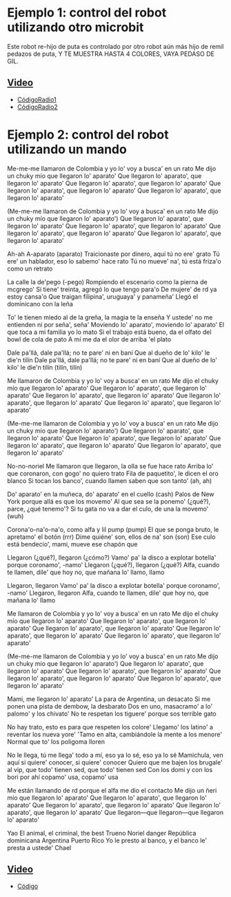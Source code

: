 # Ejemplo 1: control del robot utilizando otro microbit
Este robot re-hijo de puta es controlado por otro robot aún más hijo de remil pedazos de puta, Y TE MUESTRA HASTA 4 COLORES, VAYA PEDASO DE GIL.
## [Video](https://youtube.com/shorts/O4x1_YdIR9o?feature=share)
- [CódigoRadio1](microbit-Radio1.hex)
- [CódigoRadio2](microbit-Radio2.hex)
# Ejemplo 2: control del robot utilizando un mando
Me-me-me llamaron de Colombia y yo lo' voy a busca' en un rato
Me dijo un chuky mío que llegaron lo' aparato'
Que llegaron lo' aparato', que llegaron lo' aparato'
Que llegaron lo' aparato', que llegaron lo' aparato'
Que llegaron lo' aparato', que llegaron lo' aparato'
Que llegaron lo' aparato', que llegaron lo' aparato'

(Me-me-me llamaron de Colombia y yo lo' voy a busca' en un rato
Me dijo un chuky mío que llegaron lo' aparato')
Que llegaron lo' aparato', que llegaron lo' aparato'
Que llegaron lo' aparato', que llegaron lo' aparato'
Que llegaron lo' aparato', que llegaron lo' aparato'
Que llegaron lo' aparato', que llegaron lo' aparato'

Ah-ah
A-aparato (aparato)
Traicionaste por dinero, aquí tú no ere' grato
Tú ere' un hablador, eso lo sabemo' hace rato
Tú no mueve' na', tú está friza'o como un retrato

La calle la de'pego (-pego)
Rompiendo el escenario como la pierna de mcgrego'
Si tiene' treinta, agregó lo que tengo para'o
De mujere' de rd ya estoy cansa'o
Que traigan filipina', uruguaya' y panameña'
Llegó el dominicano con la leña

To' le tienen miedo al de la greña, la magia te la enseña
Y ustede' no me entienden ni por seña', seña'
Moviendo lo' aparato', moviendo lo' aparato'
El que toca a mi familia yo lo mato
Si el trabajo está bueno, da el olfato del bowl de cola de pato
A mí me da el olor de arriba 'el plato

Dale pa'llá, dale pa'llá; no te pare' ni en baní
Que al dueño de lo' kilo' le die'n tilín
Dale pa'llá, dale pa'llá; no te pare' ni en baní
Que al dueño de lo' kilo' le die'n tilín (tilín, tilín)

Me llamaron de Colombia y yo lo' voy a busca' en un rato
Me dijo el chuky mío que llegaron lo' aparato'
Que llegaron lo' aparato', que llegaron lo' aparato'
Que llegaron lo' aparato', que llegaron lo' aparato'
Que llegaron lo' aparato', que llegaron lo' aparato'
Que llegaron lo' aparato', que llegaron lo' aparato'

(Me-me-me llamaron de Colombia y yo lo' voy a busca' en un rato
Me dijo un chuky mío que llegaron lo' aparato')
Que llegaron lo' aparato', que llegaron lo' aparato'
Que llegaron lo' aparato', que llegaron lo' aparato'
Que llegaron lo' aparato', que llegaron lo' aparato'
Que llegaron lo' aparato', que llegaron lo' aparato'

No-no-noriel
Me llamaron que llegaron, la olla se fue hace rato
Arriba lo' que coronaron, con gogo' no quiero trato
Fila de paquetito', le dicen el oro blanco
Si tocan los banco', cuando llamen saben que son tanto' (ah, ah)

Do' aparato' en la muñeca, do' aparato' en el cuello (cash)
Palos de New York porque allá es que los movemo'
Al que sea se la ponemo' (¿qué?), parce, ¿qué tenemo'?
Si tu gata no va a dar el culo, de una la movemo' (wuh)

Corona'o-na'o-na'o, como alfa y lil pump (pump)
El que se ponga bruto, le apretamo' el botón (rrr)
Dime quiéne' son, ellos de na' son (son)
Ese culo está bendecío', mami, mueve ese chapón que

Llegaron (¿qué?), llegaron (¿cómo?)
Vamo' pa' la disco a explotar botella' porque coronamo', -namo'
Llegaron (¿qué?), llegaron (¿qué?)
Alfa, cuando te llamen, dile' que hoy no, que mañana lo' llamo, llamo

Llegaron, llegaron
Vamo' pa' la disco a explotar botella' porque coronamo', -namo'
Llegaron, llegaron
Alfa, cuando te llamen, dile' que hoy no, que mañana lo' llamo

Me llamaron de Colombia y yo lo' voy a busca' en un rato
Me dijo el chuky mío que llegaron lo' aparato'
Que llegaron lo' aparato', que llegaron lo' aparato'
Que llegaron lo' aparato', que llegaron lo' aparato'
Que llegaron lo' aparato', que llegaron lo' aparato'
Que llegaron lo' aparato', que llegaron lo' aparato'

(Me-me-me llamaron de Colombia y yo lo' voy a busca' en un rato
Me dijo un chuky mío que llegaron lo' aparato')
Que llegaron lo' aparato', que llegaron lo' aparato'
Que llegaron lo' aparato', que llegaron lo' aparato'
Que llegaron lo' aparato', que llegaron lo' aparato'
Que llegaron lo' aparato', que llegaron lo' aparato'

Mami, me llegaron lo' aparato'
La para de Argentina, un desacato
Si me ponen una pista de dembow, la desbarato
Dos en uno, masacramo' a lo' palomo' y los chivato'
No te respetan los tiguere' porque sos terrible gato

No hay trato, esto es para que respeten los colore'
Llegamo' los latino' a reventar los nueva yore'
'Tamo en alta, cambiándole la mente a los menore'
Normal que to' los poligoma lloren

No le llega, tú me llega' todo a mí, eso ya lo sé, eso ya lo sé
Mamichula, ven aquí si quiere' conocer, si quiere' conocer
Quiero que me bajen los brugale' al vip, que todo' tienen sed, que todo' tienen sed
Con los domi y con los bori por ahí copamo' usa, copamo' usa

Me están llamando de rd porque el alfa me dio el contacto
Me dijo un ñeri mío que llegaron lo' aparato'
Que llegaron lo' aparato', que llegaron lo' aparato'
Que llegaron lo' aparato', que llegaron lo' aparato'
Que llegaron lo' aparato', que llegaron lo' aparato'
Que llegaron—que llegaron—que llegaron lo' aparato'

Yao
El animal, el criminal, the best
Trueno
Noriel danger
República dominicana
Argentina
Puerto Rico
Yo le presto al banco, y el banco le' presta a ustede'
Chael
## [Video](https://www.youtube.com/shorts/SO06RnsOGdo)
- [Código](microbit-mandoo.hex)
